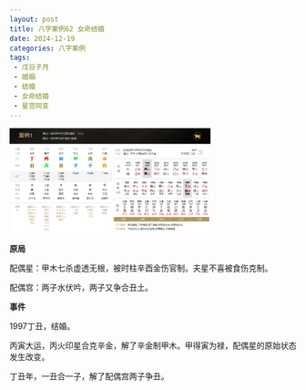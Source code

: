 ```yaml
---
layout: post
title: 八字案例62 女命结婚
date: 2024-12-19
categories: 八字案例
tags:
 - 戊日子月
 - 婚姻
 - 结婚
 - 女命结婚
 - 星宫同变
---
```


<img src="/images/bazi-example/bazi-example-62.PNG" width="70%">

**原局**

配偶星：甲木七杀虚透无根，被时柱辛酉金伤官制。夫星不喜被食伤克制。

配偶宫：两子水伏吟，两子又争合丑土。

**事件**

1997丁丑，结婚。

丙寅大运，丙火印星合克辛金，解了辛金制甲木。甲得寅为禄，配偶星的原始状态发生改变。

丁丑年，一丑合一子，解了配偶宫两子争丑。
